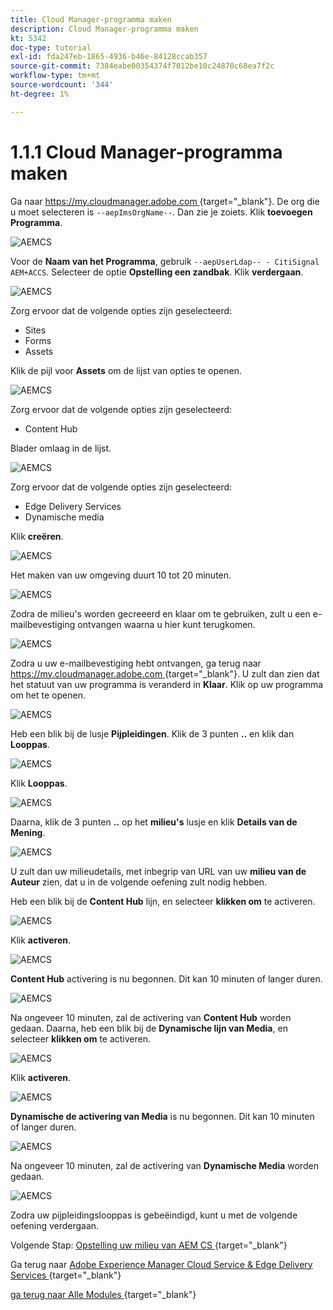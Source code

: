 ```yaml
---
title: Cloud Manager-programma maken
description: Cloud Manager-programma maken
kt: 5342
doc-type: tutorial
exl-id: fda247eb-1865-4936-b46e-84128ccab357
source-git-commit: 7384eabe00354374f7012be10c24870c68ea7f2c
workflow-type: tm+mt
source-wordcount: '344'
ht-degree: 1%

---
```


# 1.1.1 Cloud Manager-programma maken

Ga naar [ https://my.cloudmanager.adobe.com ](https://my.cloudmanager.adobe.com){target="_blank"}. De org die u moet selecteren is `--aepImsOrgName--`. Dan zie je zoiets. Klik **toevoegen Programma**.

![ AEMCS ](./images/aemcs1.png)

Voor de **Naam van het Programma**, gebruik `--aepUserLdap-- - CitiSignal AEM+ACCS`. Selecteer de optie **Opstelling een zandbak**. Klik **verdergaan**.

![ AEMCS ](./images/aemcs2.png)

Zorg ervoor dat de volgende opties zijn geselecteerd:

- Sites
- Forms
- Assets

Klik de pijl voor **Assets** om de lijst van opties te openen.

![ AEMCS ](./images/aemcs3.png)

Zorg ervoor dat de volgende opties zijn geselecteerd:

- Content Hub

Blader omlaag in de lijst.

![ AEMCS ](./images/aemcs3a.png)

Zorg ervoor dat de volgende opties zijn geselecteerd:

- Edge Delivery Services
- Dynamische media

Klik **creëren**.

![ AEMCS ](./images/aemcs3b.png)

Het maken van uw omgeving duurt 10 tot 20 minuten.

![ AEMCS ](./images/aemcs4.png)

Zodra de milieu&#39;s worden gecreeerd en klaar om te gebruiken, zult u een e-mailbevestiging ontvangen waarna u hier kunt terugkomen.

![ AEMCS ](./images/aemcs5.png)

Zodra u uw e-mailbevestiging hebt ontvangen, ga terug naar [ https://my.cloudmanager.adobe.com ](https://my.cloudmanager.adobe.com){target="_blank"}. U zult dan zien dat het statuut van uw programma is veranderd in **Klaar**. Klik op uw programma om het te openen.

![ AEMCS ](./images/aemcs6.png)

Heb een blik bij de lusje **Pijpleidingen**. Klik de 3 punten **..** en klik dan **Looppas**.

![ AEMCS ](./images/aemcs7.png)

Klik **Looppas**.

![ AEMCS ](./images/aemcs8.png)

Daarna, klik de 3 punten **..** op het **milieu&#39;s** lusje en klik **Details van de Mening**.

![ AEMCS ](./images/aemcs9.png)

U zult dan uw milieudetails, met inbegrip van URL van uw **milieu van de Auteur** zien, dat u in de volgende oefening zult nodig hebben.

Heb een blik bij de **Content Hub** lijn, en selecteer **klikken om** te activeren.

![ AEMCS ](./images/aemcs10.png)

Klik **activeren**.

![ AEMCS ](./images/aemcsact1.png)

**Content Hub** activering is nu begonnen. Dit kan 10 minuten of langer duren.

![ AEMCS ](./images/aemcsact2.png)

Na ongeveer 10 minuten, zal de activering van **Content Hub** worden gedaan.
Daarna, heb een blik bij de **Dynamische lijn van Media**, en selecteer **klikken om** te activeren.

![ AEMCS ](./images/aemcsact3.png)

Klik **activeren**.

![ AEMCS ](./images/aemcsact4.png)

**Dynamische de activering van Media** is nu begonnen. Dit kan 10 minuten of langer duren.

![ AEMCS ](./images/aemcsact5.png)

Na ongeveer 10 minuten, zal de activering van **Dynamische Media** worden gedaan.

![ AEMCS ](./images/aemcsact6.png)

Zodra uw pijpleidingslooppas is gebeëindigd, kunt u met de volgende oefening verdergaan.

Volgende Stap: [ Opstelling uw milieu van AEM CS ](./ex2.md){target="_blank"}

Ga terug naar [ Adobe Experience Manager Cloud Service &amp; Edge Delivery Services ](./aemcs.md){target="_blank"}

[ ga terug naar Alle Modules ](./../../../overview.md){target="_blank"}
